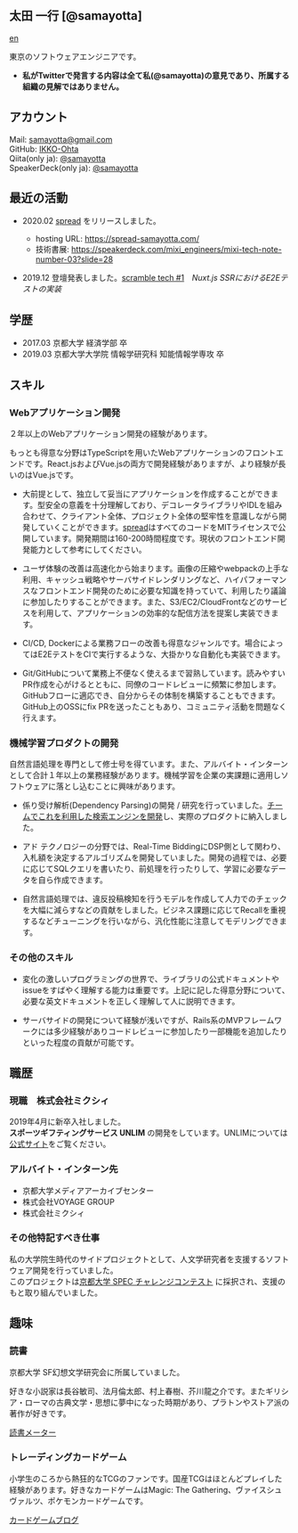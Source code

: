 ## 太田 一行 [@samayotta]
[en](./enREADME.md)

東京のソフトウェアエンジニアです。 

- **私がTwitterで発言する内容は全て私(@samayotta)の意見であり、所属する組織の見解ではありません。**



## アカウント

Mail: samayotta@gmail.com  
GitHub: [IKKO-Ohta](https://github.com/IKKO-Ohta)  
Qiita(only ja): [@samayotta](https://qiita.com/samayotta)  
SpeakerDeck(only ja): [@samayotta](https://speakerdeck.com/samayotta)

## 最近の活動

- 2020.02 [spread](https://github.com/IKKO-Ohta/spread) をリリースしました。
  - hosting URL: https://spread-samayotta.com/
  - 技術書展: https://speakerdeck.com/mixi_engineers/mixi-tech-note-number-03?slide=28

- 2019.12 登壇発表しました。[scramble tech #1](https://scramble.connpass.com/event/157710/?utm_campaign=recent_events&utm_source=feed&utm_medium=atom)　*Nuxt.js SSRにおけるE2Eテストの実装*

## 学歴

- 2017.03 京都大学 経済学部 卒
- 2019.03 京都大学大学院 情報学研究科 知能情報学専攻 卒

## スキル

### Webアプリケーション開発

２年以上のWebアプリケーション開発の経験があります。

もっとも得意な分野はTypeScriptを用いたWebアプリケーションのフロントエンドです。React.jsおよびVue.jsの両方で開発経験がありますが、より経験が長いのはVue.jsです。
 
 - 大前提として、独立して妥当にアプリケーションを作成することができます。型安全の意義を十分理解しており、デコレータライブラリやIDLを組み合わせて、クライアント全体、プロジェクト全体の堅牢性を意識しながら開発していくことができます。[spread](https://github.com/IKKO-Ohta/spread)はすべてのコードをMITライセンスで公開しています。開発期間は160-200時間程度です。現状のフロントエンド開発能力として参考にしてください。
 
 - ユーザ体験の改善は高速化から始まります。画像の圧縮やwebpackの上手な利用、キャッシュ戦略やサーバサイドレンダリングなど、ハイパフォーマンスなフロントエンド開発のために必要な知識を持っていて、利用したり議論に参加したりすることができます。また、S3/EC2/CloudFrontなどのサービスを利用して、アプリケーションの効率的な配信方法を提案し実装できます。

 - CI/CD, Dockerによる業務フローの改善も得意なジャンルです。場合によってはE2EテストをCIで実行するような、大掛かりな自動化も実装できます。
 
 - Git/GitHubについて業務上不便なく使えるまで習熟しています。読みやすいPR作成を心がけるとともに、同僚のコードレビューに頻繁に参加します。GitHubフローに適応でき、自分からその体制を構築することもできます。GitHub上のOSSにfix PRを送ったこともあり、コミュニティ活動を問題なく行えます。

### 機械学習プロダクトの開発

自然言語処理を専門として修士号を得ています。また、アルバイト・インターンとして合計１年以上の業務経験があります。機械学習を企業の実課題に適用しソフトウェアに落とし込むことに興味があります。

- 係り受け解析(Dependency Parsing)の開発 / 研究を行っていました。[チームでこれを利用した検索エンジンを開発](https://github.com/IKKO-Ohta/Text2Feature)し、実際のプロダクトに納入しました。
 
- アド テクノロジーの分野では、Real-Time BiddingにDSP側として関わり、入札額を決定するアルゴリズムを開発していました。開発の過程では、必要に応じてSQLクエリを書いたり、前処理を行ったりして、学習に必要なデータを自ら作成できます。

- 自然言語処理では、違反投稿検知を行うモデルを作成して人力でのチェックを大幅に減らすなどの貢献をしました。ビジネス課題に応じてRecallを重視するなどチューニングを行いながら、汎化性能に注意してモデリングできます。


### その他のスキル

- 変化の激しいプログラミングの世界で、ライブラリの公式ドキュメントやissueをすばやく理解する能力は重要です。上記に記した得意分野について、必要な英文ドキュメントを正しく理解して人に説明できます。

- サーバサイドの開発について経験が浅いですが、Rails系のMVPフレームワークには多少経験がありコードレビューに参加したり一部機能を追加したりといった程度の貢献が可能です。

## 職歴

### 現職　株式会社ミクシィ 

2019年4月に新卒入社しました。  
**スポーツギフティングサービス UNLIM** の開発をしています。UNLIMについては[公式サイト](https://unlim.team/)をご覧ください。


### アルバイト・インターン先

- 京都大学メディアアーカイブセンター
- 株式会社VOYAGE GROUP
- 株式会社ミクシィ

### その他特記すべき仕事

私の大学院生時代のサイドプロジェクトとして、人文学研究者を支援するソフトウェア開発を行っていました。  
このプロジェクトは[京都大学 SPEC チャレンジコンテスト](http://www.kikin.kyoto-u.ac.jp/spec/2017/05.html) に採択され、支援のもと取り組んでいました。

## 趣味

### 読書

京都大学 SF幻想文学研究会に所属していました。

好きな小説家は長谷敏司、法月倫太郎、村上春樹、芥川龍之介です。またギリシア・ローマの古典文学・思想に夢中になった時期があり、プラトンやストア派の著作が好きです。

[読書メーター](https://bookmeter.com/users/304053)

### トレーディングカードゲーム

小学生のころから熱狂的なTCGのファンです。国産TCGはほとんどプレイした経験があります。好きなカードゲームはMagic: The Gathering、ヴァイスシュヴァルツ、ポケモンカードゲームです。

[カードゲームブログ](https://note.com/samayotta)
